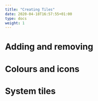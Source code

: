 ```yaml
---
title: "Creating Tiles"
date: 2020-04-18T16:57:55+01:00
type: docs
weight: 1
---
```

# Adding and removing
# Colours and icons
# System tiles
